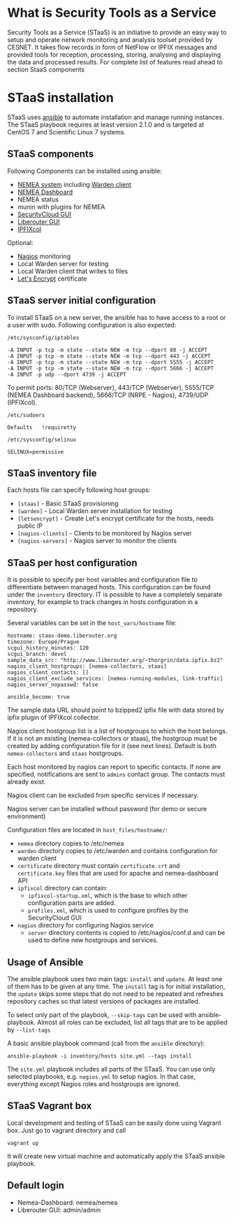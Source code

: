 # What is Security Tools as a Service

Security Tools as a Service (STaaS) is an initiative to provide an easy way to setup and operate network monitoring and analysis toolset provided by CESNET. It takes flow records in form of NetFlow or IPFIX messages and provided tools for reception, processing, storing, analysing and displaying the data and processed results. For complete list of features read ahead to section StaaS components

# STaaS installation

STaaS uses [ansible](https://www.ansible.com/) to automate installation and manage running instances.
The STaaS playbook requires at least version 2.1.0 and is targeted at CentOS 7 and Scientific Linux 7 systems.

## STaaS components

Following Components can be installed using ansible:

- [NEMEA system](https://github.com/CESNET/nemea) including [Warden client](https://warden.cesnet.cz)
- [NEMEA Dashboard](https://github.com/CESNET/nemea-dashboard)
- NEMEA status
- munin with plugins for NEMEA
- [SecurityCloud GUI](https://github.com/CESNET/SecurityCloudGUI)
- [Liberouter GUI](https://github.com/CESNET/Liberouter-GUI)
- [IPFIXcol](https://github.com/CESNET/ipfixcol)

Optional:

- [Nagios](https://nagios.org) monitoring
- Local Warden server for testing
- Local Warden client that writes to files
- [Let's Encrypt](https://letsencrypt.org/) certificate

## STaaS server initial configuration

To install STaaS on a new server, the ansible has to have access to a root or a user with sudo.
Following configuration is also expected:

`/etc/sysconfig/iptables`

```
-A INPUT -p tcp -m state --state NEW -m tcp --dport 80 -j ACCEPT
-A INPUT -p tcp -m state --state NEW -m tcp --dport 443 -j ACCEPT
-A INPUT -p tcp -m state --state NEW -m tcp --dport 5555 -j ACCEPT
-A INPUT -p tcp -m state --state NEW -m tcp --dport 5666 -j ACCEPT
-A INPUT -p udp --dport 4739 -j ACCEPT
```

To permit ports: 80/TCP (Webserver), 443/TCP (Webserver), 5555/TCP (NEMEA Dashboard backend), 5666/TCP (NRPE - Nagios), 4739/UDP (IPFIXcol).

`/etc/sudoers`

```
Defaults   !requiretty
```

`/etc/sysconfig/selinux`

```
SELINUX=permissive
```

## STaaS inventory file

Each hosts file can specify following host groups:

- `[staas]` - Basic STaaS provisioning
- `[warden]` - Local Warden server installation for testing
- `[letsencrypt]` - Create Let's encrypt certificate for the hosts, needs public IP
- `[nagios-clients]` - Clients to be monitored by Nagios server
- `[nagios-servers]` - Nagios server to monitor the clients

## STaaS per host configuration

It is possible to specify per host variables and configuration file to 
differentiate between managed hosts. This configuration can be found 
under the `inventory` directory. IT is possible to have a completely 
separate inventory, for example to track changes in hosts configuration 
 in a repository.

Several variables can be set in the `host_vars/hostname` file:

```
hostname: staas-demo.liberouter.org
timezone: Europe/Prague
scgui_history_minutes: 120
scgui_branch: devel
sample_data_src: "http://www.liberouter.org/~thorgrin/data.ipfix.bz2"
nagios_client_hostgroups: [nemea-collectors, staas]
nagios_client_contacts: []
nagios_client_exclude_services: [nemea-running-modules, link-traffic]
nagios_server_nopasswd: false

ansible_become: true
```

The sample data URL should point to bzipped2 ipfix file with data 
stored by ipfix plugin of IPFIXcol collector.

Nagios client hostgroup list is a list of hostgroups to which the host
belongs. If it is not an existing (nemea-collectors or staas), the hostgroup must
be created by adding configuration file for it (see next lines). Default is both `nemea-collectors` and `staas` hostgroups.

Each host monitored by nagios can report to specific contacts. If none are specified, notifications are sent to `admins` contact group. The contacts must already exist.

Nagios client can be excluded from specific services if necessary.

Nagios server can be installed without password (for demo or secure environment)

Configuration files are located in `host_files/hostname/`:

- `nemea` directory copies to /etc/nemea
- `warden` directory copies to /etc/warden and contains configuration for warden client
- `certificate` directory must contain `certificate.crt` and `certificate.key` files that are used for apache and nemea-dashboard API
- `ipfixcol` directory can contain:
  - `ipfixcol-startup.xml`, which is the base to which other configuration parts are added.
  - `profiles.xml`, which is used to configure profiles by the SecurityCloud GUI
- `nagios` directory for configuring Nagios service
  - `server` directory contents is copied to /etc/nagios/conf.d and 
  can be used to define new hostgroups and services.

## Usage of Ansible

The ansible playbook uses two main tags: `install` and `update`. At least one of them has to be given at any time. The `install` tag is for initial installation, the `update` skips some steps that do not need to be repeated and refreshes repository caches so that latest versions of packages are installed.

To select only part of the playbook, `--skip-tags` can be used with ansible-playbook. Almost all roles can be excluded, list all tags that are to be applied by `--list-tags`

A basic ansible playbook command (call from the `ansible` directory):
```
ansible-playbook -i inventory/hosts site.yml --tags install
```

The `site.yml` playbook includes all parts of the STaaS. You can use only selected playbooks, e.g. `nagios.yml` to setup nagios. In that case, everything except Nagios roles and hostgroups are ignored.

## STaaS Vagrant box

Local development and testing of STaaS can be easily done using Vagrant box. Just go to vagrant directory and call

```
vagrant up
```

It will create new virtual machine and automatically apply the STaaS ansible playbook. 

## Default login

- Nemea-Dashboard: nemea/nemea
- Liberouter GUI: admin/admin